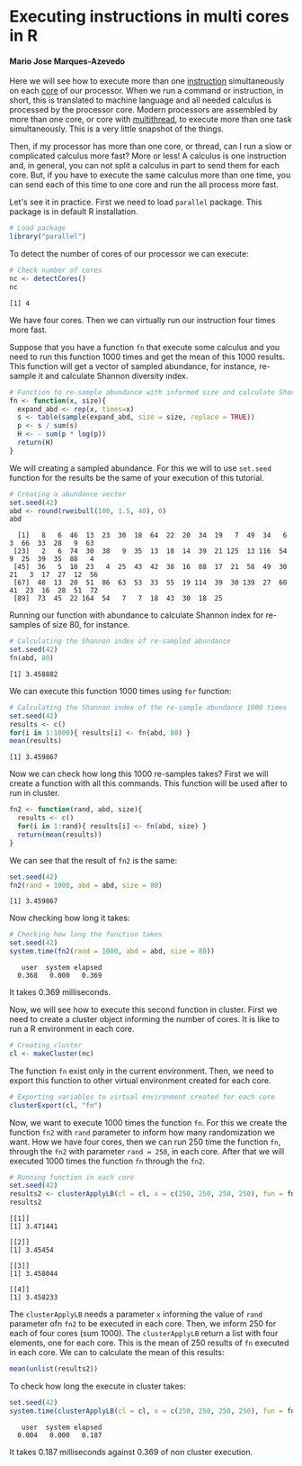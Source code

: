 # Executing instructions in multi cores in R

#### Mario Jose Marques-Azevedo

Here we will see how to execute more than one [instruction](https://en.wikipedia.org/wiki/Process_%28computing%29) simultaneously on each [core](https://en.wikipedia.org/wiki/Multi-core_processor) of our processor. When we run a command or instruction, in short, this is translated to machine language and all needed calculus is processed by the processor core. Modern processors are assembled by more than one core, or core with [multithread](https://en.wikipedia.org/wiki/Hyper-threading), to execute more than one task simultaneously. This is a very little snapshot of the things.

Then, if my processor has more than one core, or thread, can I run a slow or complicated calculus more fast? More or less! A calculus is one instruction and, in general, you can not split a calculus in part to send them for each core. But, if you have to execute the same calculus more than one time, you can send each of this time to one core and run the all process more fast.

Let's see it in practice. First we need to load `parallel` package. This package is in default R installation.

```r
# Load package
library("parallel")
```

To detect the number of cores of our processor we can execute:

```r
# Check number of cores
nc <- detectCores()
nc
```

```
[1] 4
```

We have four cores. Then we can virtually run our instruction four times more fast.

Suppose that you have a function `fn` that execute some calculus and you need to run this function 1000 times and get the mean of this 1000 results. This function will get a vector of sampled abundance, for instance, re-sample it and calculate Shannon diversity index.

```r
# Function to re-sample abundance with informed size and calculate Shannon index
fn <- function(x, size){
  expand_abd <- rep(x, times=x)
  s <- table(sample(expand_abd, size = size, replace = TRUE))
  p <- s / sum(s)
  H <- - sum(p * log(p))
  return(H)
}
```

We will creating a sampled abundance. For this we will to use `set.seed` function for the results be the same of your execution of this tutorial.

```r
# Creating a abundance vector
set.seed(42)
abd <- round(rweibull(100, 1.5, 40), 0)
abd
```

```
  [1]   8   6  46  13  23  30  18  64  22  20  34  19   7  49  34   6   3  66  33  28   9  63
 [23]   2   6  74  30  38   9  35  13  18  14  39  21 125  13 116  54   9  25  39  35  88   4
 [45]  36   5  10  23   4  25  43  42  38  16  88  17  21  58  49  30  21   3  17  27  12  56
 [67]  48  13  20  51  86  63  53  33  55  19 114  39  30 139  27  60  41  23  16  28  51  72
 [89]  73  45  22 164  54   7   7  18  43  30  18  25
```

Running our function with abundance to calculate Shannon index for re-samples of size 80, for instance.

```r
# Calculating the Shannon index of re-sampled abundance
set.seed(42)
fn(abd, 80)
```

```
[1] 3.458882
```

We can execute this function 1000 times using `for` function:

```r
# Calculating the Shannon index of the re-sample abundance 1000 times
set.seed(42)
results <- c()
for(i in 1:1000){ results[i] <- fn(abd, 80) }
mean(results)
```

```
[1] 3.459867
```

Now we can check how long this 1000 re-samples takes? First we will create a function  with all this commands. This function will be used after to run in cluster.

```r
fn2 <- function(rand, abd, size){
  results <- c()
  for(i in 1:rand){ results[i] <- fn(abd, size) }
  return(mean(results))
}
```

We can see that the result of `fn2` is the same:

```r
set.seed(42)
fn2(rand = 1000, abd = abd, size = 80)
```

```
[1] 3.459867
```

Now checking how long it takes:

```r
# Checking how long the function takes
set.seed(42)
system.time(fn2(rand = 1000, abd = abd, size = 80))
```

```
   user  system elapsed 
  0.368   0.000   0.369 
```

It takes 0.369 milliseconds.

Now, we will see how to execute this second function in cluster. First we need to create a cluster object informing the number of cores. It is like to run a R environment in each core.

```r
# Creating cluster
cl <- makeCluster(nc)
```

The function `fn` exist only in the current environment. Then, we need to export this function to other virtual environment created for each core.

```r
# Exporting variables to virtual environment created for each core
clusterExport(cl, "fn")
```

Now, we want to execute 1000 times the function `fn`. For this we create the function `fn2` with `rand` parameter to inform how many randomization we want. How we have four cores, then we can run 250 time the function `fn`, through the `fn2` with parameter `rand = 250`, in each core. After that we will executed 1000 times the function `fn` through the `fn2`.

```r
# Running function in each core
set.seed(42)
results2 <- clusterApplyLB(cl = cl, x = c(250, 250, 250, 250), fun = fn2, abd = abd, size = 80)
results2
```

```
[[1]]
[1] 3.471441

[[2]]
[1] 3.45454

[[3]]
[1] 3.458044

[[4]]
[1] 3.458233
```

The `clusterApplyLB` needs a parameter `x` informing the value of `rand` parameter ofn `fn2` to be executed in each core. Then, we inform 250 for each of four cores (sum 1000). The `clusterApplyLB` return a list with four elements, one for each core. This is the mean of 250 results of `fn` executed in each core. We can to calculate the mean of this results:

```r
mean(unlist(results2))
```

To check how long the execute in cluster takes:

```r
set.seed(42)
system.time(clusterApplyLB(cl = cl, x = c(250, 250, 250, 250), fun = fn2, abd=abd, size=80))
```

```
   user  system elapsed 
  0.004   0.000   0.187 
```

It takes 0.187 milliseconds against 0.369 of non cluster execution.
